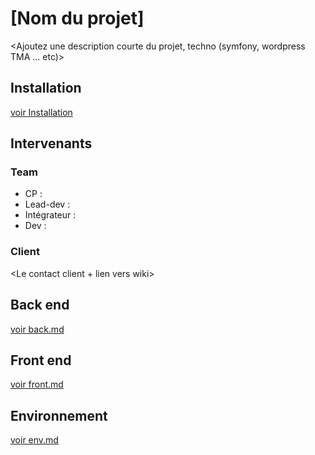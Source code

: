 # [Nom du projet]

<Ajoutez une description courte du projet, techno (symfony, wordpress TMA ... etc)>

## Installation

[voir Installation](doc/env.md#Installation)

## Intervenants

### Team

* CP :
* Lead-dev :
* Intégrateur :
* Dev :

### Client

<Le contact client + lien vers wiki>

## Back end

[voir back.md](doc/back.md)

## Front end

[voir front.md](doc/front.md)

## Environnement

[voir env.md](doc/env.md)
